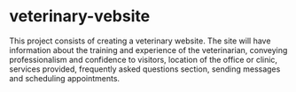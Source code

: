 # veterinary-vebsite
This project consists of creating a veterinary website. The site will have information about the training and experience of the veterinarian, conveying professionalism and confidence to visitors, location of the office or clinic, services provided, frequently asked questions section, sending messages and scheduling appointments.
